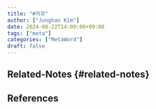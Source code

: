 ```yaml
---
title: "#자유"
author: ["Junghan Kim"]
date: 2024-08-22T14:09:00+09:00
tags: ["meta"]
categories: ["MetaWord"]
draft: false
---
```


## Related-Notes {#related-notes}

## References

<style>.csl-entry{text-indent: -1.5em; margin-left: 1.5em;}</style><div class="csl-bib-body">
</div>
